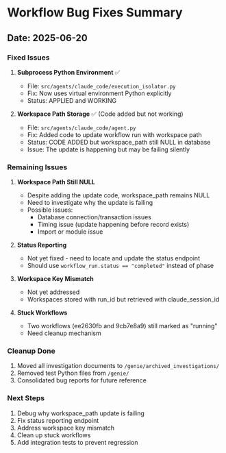 # Workflow Bug Fixes Summary

## Date: 2025-06-20

### Fixed Issues

1. **Subprocess Python Environment** ✅
   - File: `src/agents/claude_code/execution_isolator.py`
   - Fix: Now uses virtual environment Python explicitly
   - Status: APPLIED and WORKING

2. **Workspace Path Storage** ✅ (Code added but not working)
   - File: `src/agents/claude_code/agent.py`
   - Fix: Added code to update workflow run with workspace path
   - Status: CODE ADDED but workspace_path still NULL in database
   - Issue: The update is happening but may be failing silently

### Remaining Issues

1. **Workspace Path Still NULL**
   - Despite adding the update code, workspace_path remains NULL
   - Need to investigate why the update is failing
   - Possible issues:
     - Database connection/transaction issues
     - Timing issue (update happening before record exists)
     - Import or module issue

2. **Status Reporting** 
   - Not yet fixed - need to locate and update the status endpoint
   - Should use `workflow_run.status == "completed"` instead of phase

3. **Workspace Key Mismatch**
   - Not yet addressed
   - Workspaces stored with run_id but retrieved with claude_session_id

4. **Stuck Workflows**
   - Two workflows (ee2630fb and 9cb7e8a9) still marked as "running"
   - Need cleanup mechanism

### Cleanup Done

1. Moved all investigation documents to `/genie/archived_investigations/`
2. Removed test Python files from `/genie/`
3. Consolidated bug reports for future reference

### Next Steps

1. Debug why workspace_path update is failing
2. Fix status reporting endpoint
3. Address workspace key mismatch
4. Clean up stuck workflows
5. Add integration tests to prevent regression